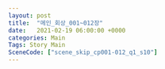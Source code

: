 ```yaml
---
layout: post
title:  "메인_회상_001~012장"
date:   2021-02-19 06:00:00 +0000
categories: Main
Tags: Story Main
SceneCode: ["scene_skip_cp001-012_q1_s10"]
---
```

